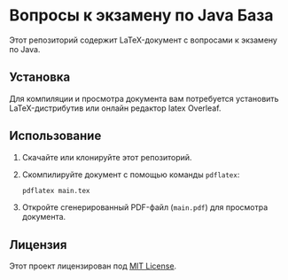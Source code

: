 # Вопросы к экзамену по Java База

Этот репозиторий содержит LaTeX-документ с вопросами к экзамену по Java.

## Установка

Для компиляции и просмотра документа вам потребуется установить LaTeX-дистрибутив или онлайн редактор latex Overleaf.

## Использование

1. Скачайте или клонируйте этот репозиторий.

2. Скомпилируйте документ с помощью команды `pdflatex`:

    ```sh
    pdflatex main.tex
    ```

3. Откройте сгенерированный PDF-файл (`main.pdf`) для просмотра документа.

## Лицензия

Этот проект лицензирован под [MIT License](LICENSE).
